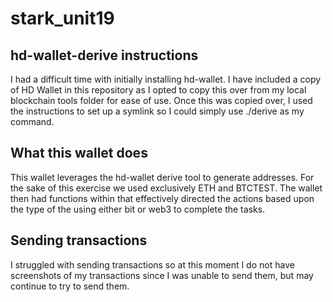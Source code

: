 # stark_unit19

## hd-wallet-derive instructions

I had a difficult time with initially installing hd-wallet. I have included a copy of HD Wallet in this repository as I opted to copy this over from my local blockchain tools folder for ease of use. Once this was copied over, I used the instructions to set up a symlink so I could simply use  ./derive as my command.

## What this wallet does

This wallet leverages the hd-wallet derive tool to generate addresses. For the sake of this exercise we used exclusively ETH and BTCTEST. The wallet then had functions within that effectively directed the actions based upon the type of the using either bit or web3 to complete the tasks.

## Sending transactions

I struggled with sending transactions so at this moment I do not have screenshots of my transactions since I was unable to send them, but may continue to try to send them. 